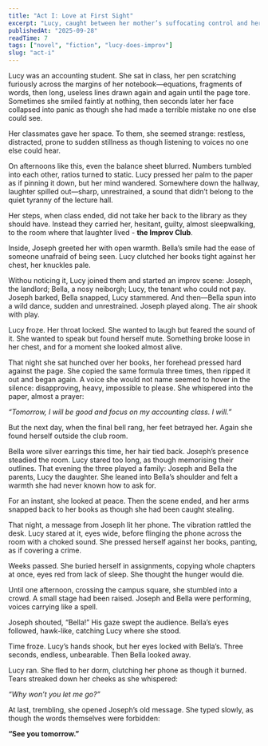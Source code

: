 ```yaml
---
title: "Act I: Love at First Sight" 
excerpt: "Lucy, caught between her mother’s suffocating control and her father’s failed dreams, stumbles into improv as both escape and temptation." 
publishedAt: "2025-09-28" 
readTime: 7
tags: ["novel", "fiction", "lucy-does-improv"] 
slug: "act-i" 
---
```


Lucy was an accounting student. She sat in class, her pen scratching furiously across the margins of her notebook—equations, fragments of words, then long, useless lines drawn again and again until the page tore. Sometimes she smiled faintly at nothing, then seconds later her face collapsed into panic as though she had made a terrible mistake no one else could see.  

Her classmates gave her space. To them, she seemed strange: restless, distracted, prone to sudden stillness as though listening to voices no one else could hear.  

On afternoons like this, even the balance sheet blurred. Numbers tumbled into each other, ratios turned to static. Lucy pressed her palm to the paper as if pinning it down, but her mind wandered. Somewhere down the hallway, laughter spilled out—sharp, unrestrained, a sound that didn’t belong to the quiet tyranny of the lecture hall.  

Her steps, when class ended, did not take her back to the library as they should have. Instead they carried her, hesitant, guilty, almost sleepwalking, to the room where that laughter lived - **the Improv Club**.

Inside, Joseph greeted her with open warmth. Bella’s smile had the ease of someone unafraid of being seen. Lucy clutched her books tight against her chest, her knuckles pale.  

Withou noticing it, Lucy joined them and started an improv scene: Joseph, the landlord; Bella, a nosy neiborgh; Lucy, the tenant who could not pay. Joseph barked, Bella snapped, Lucy stammered. And then—Bella spun into a wild dance, sudden and unrestrained. Joseph played along. The air shook with play.  

Lucy froze. Her throat locked. She wanted to laugh but feared the sound of it. She wanted to speak but found herself mute. Something broke loose in her chest, and for a moment she looked almost alive.  

That night she sat hunched over her books, her forehead pressed hard against the page. She copied the same formula three times, then ripped it out and began again. A voice she would not name seemed to hover in the silence: disapproving, heavy, impossible to please. She whispered into the paper, almost a prayer:  

*“Tomorrow, I will be good and focus on my accounting class. I will.”*  

But the next day, when the final bell rang, her feet betrayed her. Again she found herself outside the club room.  

Bella wore silver earrings this time, her hair tied back. Joseph’s presence steadied the room. Lucy stared too long, as though memorising their outlines. That evening the three played a family: Joseph and Bella the parents, Lucy the daughter. She leaned into Bella’s shoulder and felt a warmth she had never known how to ask for.  

For an instant, she looked at peace. Then the scene ended, and her arms snapped back to her books as though she had been caught stealing.  

That night, a message from Joseph lit her phone. The vibration rattled the desk. Lucy stared at it, eyes wide, before flinging the phone across the room with a choked sound. She pressed herself against her books, panting, as if covering a crime.  

Weeks passed. She buried herself in assignments, copying whole chapters at once, eyes red from lack of sleep. She thought the hunger would die.  

Until one afternoon, crossing the campus square, she stumbled into a crowd. A small stage had been raised. Joseph and Bella were performing, voices carrying like a spell.  

Joseph shouted, “Bella!” His gaze swept the audience. Bella’s eyes followed, hawk-like, catching Lucy where she stood.  

Time froze. Lucy’s hands shook, but her eyes locked with Bella’s. Three seconds, endless, unbearable. Then Bella looked away.  

Lucy ran. She fled to her dorm, clutching her phone as though it burned. Tears streaked down her cheeks as she whispered:  

*“Why won’t you let me go?”*  

At last, trembling, she opened Joseph’s old message. She typed slowly, as though the words themselves were forbidden:  

**“See you tomorrow.”**